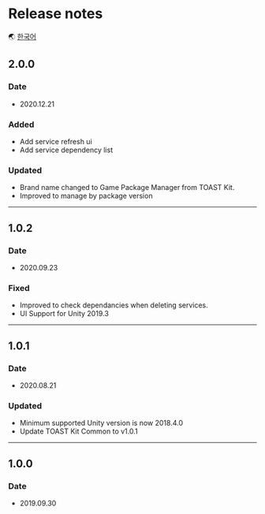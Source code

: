 # Release notes

🌏 [한국어](ReleaseNotes.md)

## 2.0.0

### Date

* 2020.12.21

### Added
* Add service refresh ui
* Add service dependency list

### Updated

* Brand name changed to Game Package Manager from TOAST Kit.
* Improved to manage by package version

---

## 1.0.2

### Date

* 2020.09.23

### Fixed

* Improved to check dependancies when deleting services.
* UI Support for Unity 2019.3

---

## 1.0.1

### Date

* 2020.08.21

### Updated

* Minimum supported Unity version is now 2018.4.0
* Update TOAST Kit Common to v1.0.1

---

## 1.0.0

### Date

* 2019.09.30
